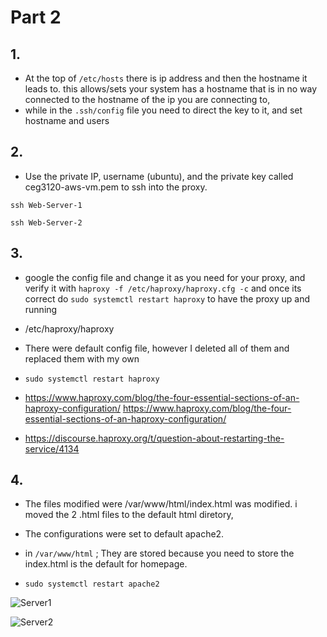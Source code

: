 # Part 2
## 1. 
* At the top of `/etc/hosts` there is ip address and then the hostname it leads to. this allows/sets your system has a hostname that is in no way connected to the hostname of the ip you are connecting to, 
* while in the `.ssh/config` file you need to direct the key to it, and set hostname and users


## 2. 
* Use the private IP, username (ubuntu), and the private key called ceg3120-aws-vm.pem to ssh into the proxy.

 
```
ssh Web-Server-1

ssh Web-Server-2
```

## 3.
* google the config file and change it as you need for your proxy, and verify it with `haproxy -f /etc/haproxy/haproxy.cfg -c` and once its correct do `sudo systemctl restart haproxy` to have the proxy up and running

* /etc/haproxy/haproxy

* There were default config file, however I deleted all of them and replaced them with my own

* `sudo systemctl restart haproxy`

* https://www.haproxy.com/blog/the-four-essential-sections-of-an-haproxy-configuration/ https://www.haproxy.com/blog/the-four-essential-sections-of-an-haproxy-configuration/

* https://discourse.haproxy.org/t/question-about-restarting-the-service/4134

## 4.
* The files modified were /var/www/html/index.html was modified. i moved the 2 .html files to the default html diretory, 

* The configurations were set to default apache2.

* in `/var/www/html` ; They are stored because you need to store the index.html is the default for homepage.

* `sudo systemctl restart apache2`


![Server1](https://user-images.githubusercontent.com/70331126/158909006-c3817fa9-4a98-419d-b625-2bf3efb8c72b.png)

![Server2](https://user-images.githubusercontent.com/70331126/158909015-3e8c4a47-ae66-4190-aa84-e9395b54bce9.png)
